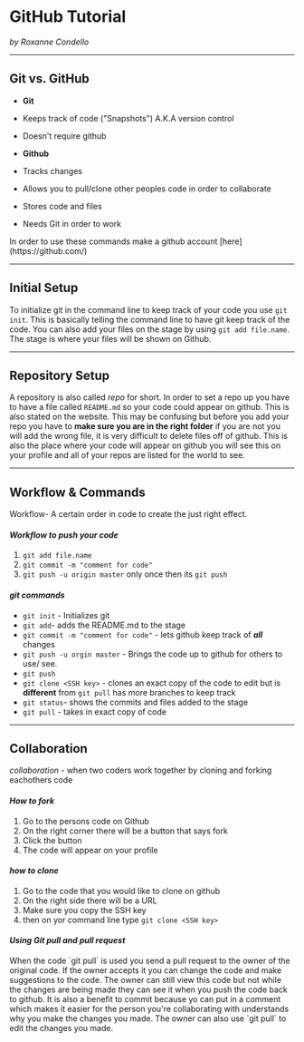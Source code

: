 # GitHub Tutorial

_by Roxanne Condello_

---
## Git vs. GitHub
* **Git**
 * Keeps track of code ("Snapshots") A.K.A version control
 * Doesn't require github
 
* **Github**
 * Tracks changes
 * Allows you to pull/clone other peoples code in order to collaborate
 * Stores code and files
 * Needs Git in order to work
 <p> In order to use these commands make a github account [here](https://github.com/) </p>

---

## Initial Setup
To initialize git in the command line to keep track of your code you use `git init`. 
This is basically telling the command line to have git keep track of the code. 
You can also add your files on the stage by using `git add file.name`. The stage is where 
your files will be shown on Github. 


---
## Repository Setup
A repository is also called _repo_ for short. In order to set a repo up you have to have a file 
called `README.md` so your code could appear on github. This is also stated on the website.
This may be confusing but before you add your repo you have to **make sure you are in the right folder**
if you are not you will add the wrong file, it is very difficult to delete files off of github.
This is also the place where your code will appear on github you will see this on your profile and all of 
your repos are listed for the world to see. 


---
## Workflow & Commands
Workflow- A certain order in code to create the just right effect.
#### _Workflow to push your code_ 
1. `git add file.name`
2. `git commit -m "comment for code"`
3. `git push -u origin master` only once then its `git push`

#### _git commands_
* `git init` - Initializes git 
* `git add`- adds the README.md to the stage
* `git commit -m "comment for code"` - lets github keep track of **_all_** changes
* `git push -u orgin master` - Brings the code up to github for others to use/ see.
* `git push`
* `git clone <SSH key>` - clones an exact copy of the code to edit but is **different** from `git pull` 
has more branches to keep track 
* `git status`- shows the commits and files added to the stage
* `git pull` - takes in exact copy of code 


---
## Collaboration 
_collaboration_ - when two coders work together by cloning and forking eachothers code

#### _How to fork_
1. Go to the persons code on Github 
2. On the right corner there will be a button that says fork 
3. Click the button 
4. The code will appear on your profile

#### _how to clone_
1. Go to the code that you would like to clone on github
2. On the right side there will be a URL 
3. Make sure you copy the SSH key 
4. then on yor command line type `git clone <SSH key>`

#### _Using Git pull and pull request_
<p>When the code `git pull` is used you send a pull request to the owner of the original code.
If the owner accepts it you can change the code and make suggestions to the code. The owner 
can still view this code but not while the changes are being made they can see it when you push the 
code back to github. It is also a benefit to commit because yo can put in a comment which makes it 
easier for the person you're collaborating with understands why you make the changes you made.
The owner can also use `git pull` to edit the changes you made. 
</p>